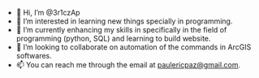 - 👋 Hi, I’m @3r1czAp
- 👀 I’m interested in learning new things specially in programming.
- 🌱 I’m currently enhancing my skills in specifically in the field of programming (python, SQL) and learning to build website.
- 💞️ I’m looking to collaborate on automation of the commands in ArcGIS softwares. 
- 📫 You can reach me through the email at paulericpaz@gmail.com.

<!---
3r1czAp/3r1czAp is a ✨ special ✨ repository because its `README.md` (this file) appears on your GitHub profile.
You can click the Preview link to take a look at your changes.
--->
